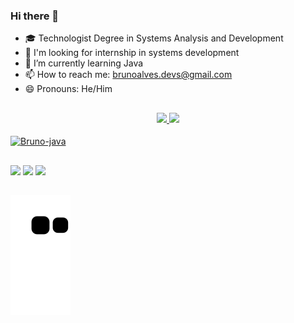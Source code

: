 ### Hi there 👋

- 🎓 Technologist Degree in Systems Analysis and Development
- 🔭 I'm looking for internship in systems development
- 🌱 I’m currently learning Java
- 📫 How to reach me: brunoalves.devs@gmail.com
- 😄 Pronouns: He/Him
##
<div align="center">
  <a href="https://github.com/devsbruno">
  <img height="130em" src="https://github-readme-stats.vercel.app/api?username=devsbruno&show_icons=true&theme=tokyonight&include_all_commits=true&count_private=true"/>
  <img height="130em" src="https://github-readme-stats.vercel.app/api/top-langs/?username=devsbruno&layout=compact&langs_count=7&theme=tokyonight"/>
</div>
  

<div style="display: inline_block"><br>
<img align="center" alt="Bruno-java" height="70" width="80" src="https://cdn.jsdelivr.net/gh/devicons/devicon/icons/java/java-original-wordmark.svg" />
</div> 
  
##
 <div>
   <a href="https://www.linkedin.com/in/devsbruno" target="_blank"><img src="https://img.shields.io/badge/-LinkedIn-%230077B5?style=for-the-badge&logo=linkedin&logoColor=white" target="_blank"></a>
  <a href = "mailto:brunoalves.devs@gmail.com"><img src="https://img.shields.io/badge/Gmail-D14836?style=for-the-badge&logo=gmail&logoColor=white" target="_blank"></a>
  <a href="https://t.me/BrunoBarusky" target="_blank"><img src="https://img.shields.io/badge/Telegram-2CA5E0?style=for-the-badge&logo=telegram&logoColor=white" target="_blank"></a>
   
##  
   ![Snake animation](https://github.com/devsbruno/devsbruno/blob/output/github-contribution-grid-snake.svg)
   
 </div>
 
 
 
